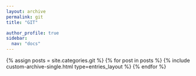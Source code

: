 ```yaml
---
layout: archive
permalink: git
title: "GIT"

author_profile: true
sidebar:
  nav: "docs"
---
```


{% assign posts = site.categories.git %}
{% for post in posts %}
  {% include custom-archive-single.html type=entries_layout %}
{% endfor %}
